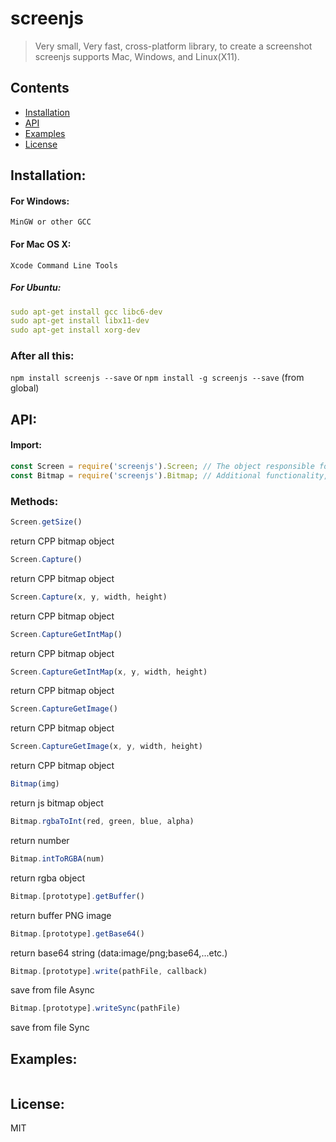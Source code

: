 # screenjs
>Very small, Very fast, cross-platform library, to create a screenshot
screenjs supports Mac, Windows, and Linux(X11).
## Contents
- [Installation](#installation)
- [API](#API)
- [Examples](#examples)
- [License](#license)

## Installation:

#### For Windows:
```
MinGW or other GCC
```

#### For Mac OS X:
    Xcode Command Line Tools

##### For Ubuntu:
```yml
sudo apt-get install gcc libc6-dev
sudo apt-get install libx11-dev
sudo apt-get install xorg-dev

```

### After all this: 
`npm install screenjs --save` or  `npm install -g screenjs --save` (from global)

## API:

#### Import:

```js
const Screen = require('screenjs').Screen; // The object responsible for the screenshots
const Bitmap = require('screenjs').Bitmap; // Additional functionality, saving to file, or base64, etc.
```

### Methods:

```js
Screen.getSize()
```
return CPP bitmap object


```js
Screen.Capture()
```
return CPP bitmap object


```js
Screen.Capture(x, y, width, height) 
```
return CPP bitmap object


```js
Screen.CaptureGetIntMap()
```
return CPP bitmap object


```js
Screen.CaptureGetIntMap(x, y, width, height)
```
return CPP bitmap object


```js
Screen.CaptureGetImage()
```
return CPP bitmap object


```js
Screen.CaptureGetImage(x, y, width, height)
```
return CPP bitmap object


```js
Bitmap(img)
```
return js bitmap object


```js
Bitmap.rgbaToInt(red, green, blue, alpha)
```
return number


```js
Bitmap.intToRGBA(num)
```
return rgba object

```js
Bitmap.[prototype].getBuffer()
```
return buffer PNG image

```js
Bitmap.[prototype].getBase64()
```
return base64 string (data:image/png;base64,...etc.)

```js
Bitmap.[prototype].write(pathFile, callback)
```
save from file Async


```js
Bitmap.[prototype].writeSync(pathFile)
```
save from file Sync

## Examples:
```js
```
## License:
MIT

